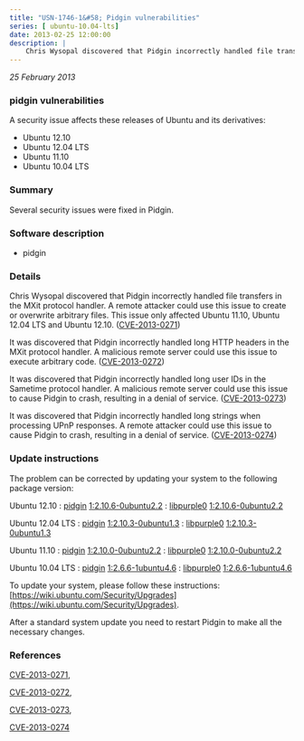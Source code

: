 ```yaml
---
title: "USN-1746-1&#58; Pidgin vulnerabilities"
series: [ ubuntu-10.04-lts]
date: 2013-02-25 12:00:00
description: |
    Chris Wysopal discovered that Pidgin incorrectly handled file transfers in the MXit protocol handler. A remote attacker could use this issue to create or overwrite arbitrary files. This issue only affected Ubuntu 11.10, Ubuntu 12.04 LTS and Ubuntu 12.10. ([CVE-2013-0271](http://people.ubuntu.com/~ubuntu-security/cve/CVE-2013-0271))
--- 
```

 
 

*25 February 2013*

### pidgin vulnerabilities

A security issue affects these releases of Ubuntu and its derivatives:

* Ubuntu 12.10
* Ubuntu 12.04 LTS
* Ubuntu 11.10
* Ubuntu 10.04 LTS

### Summary

Several security issues were fixed in Pidgin. 

### Software description

* pidgin 

### Details

Chris Wysopal discovered that Pidgin incorrectly handled file transfers in the MXit protocol handler. A remote attacker could use this issue to create or overwrite arbitrary files. This issue only affected Ubuntu 11.10, Ubuntu 12.04 LTS and Ubuntu 12.10. ([CVE-2013-0271](http://people.ubuntu.com/~ubuntu-security/cve/CVE-2013-0271))

It was discovered that Pidgin incorrectly handled long HTTP headers in the MXit protocol handler. A malicious remote server could use this issue to execute arbitrary code. ([CVE-2013-0272](http://people.ubuntu.com/~ubuntu-security/cve/CVE-2013-0272))

It was discovered that Pidgin incorrectly handled long user IDs in the Sametime protocol handler. A malicious remote server could use this issue to cause Pidgin to crash, resulting in a denial of service. ([CVE-2013-0273](http://people.ubuntu.com/~ubuntu-security/cve/CVE-2013-0273))

It was discovered that Pidgin incorrectly handled long strings when processing UPnP responses. A remote attacker could use this issue to cause Pidgin to crash, resulting in a denial of service. ([CVE-2013-0274](http://people.ubuntu.com/~ubuntu-security/cve/CVE-2013-0274)) 

### Update instructions

The problem can be corrected by updating your system to the following package version:

Ubuntu 12.10
 : [pidgin](https://launchpad.net/ubuntu/+source/pidgin) <span> [1:2.10.6-0ubuntu2.2](https://launchpad.net/ubuntu/+source/pidgin/1:2.10.6-0ubuntu2.2) </span> 
 : [libpurple0](https://launchpad.net/ubuntu/+source/pidgin) <span> [1:2.10.6-0ubuntu2.2](https://launchpad.net/ubuntu/+source/pidgin/1:2.10.6-0ubuntu2.2) </span> 

Ubuntu 12.04 LTS
 : [pidgin](https://launchpad.net/ubuntu/+source/pidgin) <span> [1:2.10.3-0ubuntu1.3](https://launchpad.net/ubuntu/+source/pidgin/1:2.10.3-0ubuntu1.3) </span> 
 : [libpurple0](https://launchpad.net/ubuntu/+source/pidgin) <span> [1:2.10.3-0ubuntu1.3](https://launchpad.net/ubuntu/+source/pidgin/1:2.10.3-0ubuntu1.3) </span> 

Ubuntu 11.10
 : [pidgin](https://launchpad.net/ubuntu/+source/pidgin) <span> [1:2.10.0-0ubuntu2.2](https://launchpad.net/ubuntu/+source/pidgin/1:2.10.0-0ubuntu2.2) </span> 
 : [libpurple0](https://launchpad.net/ubuntu/+source/pidgin) <span> [1:2.10.0-0ubuntu2.2](https://launchpad.net/ubuntu/+source/pidgin/1:2.10.0-0ubuntu2.2) </span> 

Ubuntu 10.04 LTS
 : [pidgin](https://launchpad.net/ubuntu/+source/pidgin) <span> [1:2.6.6-1ubuntu4.6](https://launchpad.net/ubuntu/+source/pidgin/1:2.6.6-1ubuntu4.6) </span> 
 : [libpurple0](https://launchpad.net/ubuntu/+source/pidgin) <span> [1:2.6.6-1ubuntu4.6](https://launchpad.net/ubuntu/+source/pidgin/1:2.6.6-1ubuntu4.6) </span> 

To update your system, please follow these instructions: [https://wiki.ubuntu.com/Security/Upgrades](https://wiki.ubuntu.com/Security/Upgrades).

After a standard system update you need to restart Pidgin to make all the necessary changes. 

### References

 
 [CVE-2013-0271](http://people.ubuntu.com/~ubuntu-security/cve/CVE-2013-0271), 

 [CVE-2013-0272](http://people.ubuntu.com/~ubuntu-security/cve/CVE-2013-0272), 

 [CVE-2013-0273](http://people.ubuntu.com/~ubuntu-security/cve/CVE-2013-0273), 

 [CVE-2013-0274](http://people.ubuntu.com/~ubuntu-security/cve/CVE-2013-0274)
 

